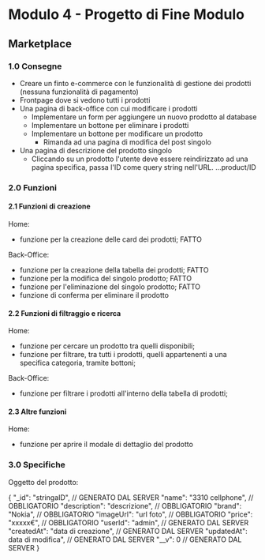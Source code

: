 # Modulo 4 - Progetto di Fine Modulo

## Marketplace

### 1.0 Consegne

- Creare un finto e-commerce con le funzionalità di gestione dei prodotti (nessuna funzionalità di pagamento)
- Frontpage dove si vedono tutti i prodotti
- Una pagina di back-office con cui modificare i prodotti
  - Implementare un form per aggiungere un nuovo prodotto al database
  - Implementare un bottone per eliminare i prodotti
  - Implementare un bottone per modificare un prodotto
    - Rimanda ad una pagina di modifica del post singolo
- Una pagina di descrizione del prodotto singolo
  - Cliccando su un prodotto l'utente deve essere reindirizzato ad una pagina specifica, passa l'ID come query string nell'URL.
    ...product/ID

### 2.0 Funzioni

#### 2.1 Funzioni di creazione

Home:

- funzione per la creazione delle card dei prodotti; FATTO

Back-Office:

- funzione per la creazione della tabella dei prodotti; FATTO
- funzione per la modifica del singolo prodotto; FATTO
- funzione per l'eliminazione del singolo prodotto; FATTO
- funzione di conferma per eliminare il prodotto

#### 2.2 Funzioni di filtraggio e ricerca

Home:

- funzione per cercare un prodotto tra quelli disponibili;
- funzione per filtrare, tra tutti i prodotti, quelli appartenenti a una specifica categoria, tramite bottoni;

Back-Office:

- funzione per filtrare i prodotti all'interno della tabella di prodotti;

#### 2.3 Altre funzioni

Home:

- funzione per aprire il modale di dettaglio del prodotto

### 3.0 Specifiche

Oggetto del prodotto:

{
    "_id": "stringaID",                     // GENERATO DAL SERVER
    "name": "3310 cellphone",               // OBBLIGATORIO
    "description": "descrizione",           // OBBLIGATORIO
    "brand": "Nokia",                       // OBBLIGATORIO
    "imageUrl": "url foto",                 // OBBLIGATORIO
    "price": "xxxxx€",                      // OBBLIGATORIO
    "userId": "admin",                      // GENERATO DAL SERVER
    "createdAt": "data di creazione",       // GENERATO DAL SERVER
    "updatedAt": data di modifica",         // GENERATO DAL SERVER
    "__v": 0                                // GENERATO DAL SERVER
}
